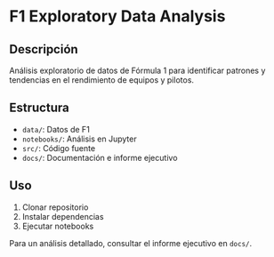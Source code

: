 # F1 Exploratory Data Analysis

## Descripción
Análisis exploratorio de datos de Fórmula 1 para identificar patrones y tendencias en el rendimiento de equipos y pilotos.

## Estructura
- `data/`: Datos de F1
- `notebooks/`: Análisis en Jupyter
- `src/`: Código fuente
- `docs/`: Documentación e informe ejecutivo

## Uso
1. Clonar repositorio
2. Instalar dependencias
3. Ejecutar notebooks

Para un análisis detallado, consultar el informe ejecutivo en `docs/`.
